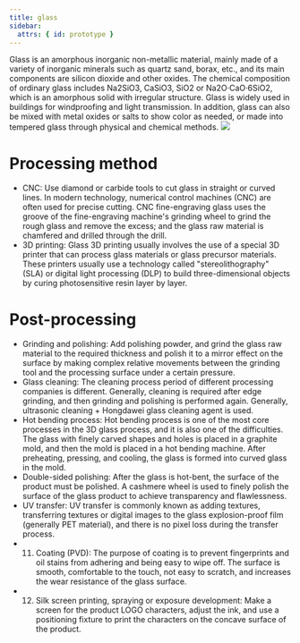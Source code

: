 ```yaml
---
title: glass
sidebar:
  attrs: { id: prototype }
---
```


Glass is an amorphous inorganic non-metallic material, mainly made of a variety of inorganic minerals such as quartz sand, borax, etc., and its main components are silicon dioxide and other oxides. ‌The chemical composition of ordinary glass includes Na2SiO3, CaSiO3, SiO2 or Na2O·CaO·6SiO2, which is an amorphous solid with irregular structure. Glass is widely used in buildings for windproofing and light transmission. In addition, glass can also be mixed with metal oxides or salts to show color as needed, or made into tempered glass through physical and chemical methods.
![](https://nexmaker-profabx.oss-cn-hangzhou.aliyuncs.com/img-hwj/20241204055427357.png)
# Processing method
* CNC: Use diamond or carbide tools to cut glass in straight or curved lines. In modern technology, numerical control machines (CNC) are often used for precise cutting. CNC fine-engraving glass uses the groove of the fine-engraving machine's grinding wheel to grind the rough glass and remove the excess; and the glass raw material is chamfered and drilled through the drill.
* 3D printing: Glass 3D printing usually involves the use of a special 3D printer that can process glass materials or glass precursor materials. These printers usually use a technology called "stereolithography" (SLA) or digital light processing (DLP) to build three-dimensional objects by curing photosensitive resin layer by layer.

# Post-processing
* Grinding and polishing: Add polishing powder, and grind the glass raw material to the required thickness and polish it to a mirror effect on the surface by making complex relative movements between the grinding tool and the processing surface under a certain pressure.
* Glass cleaning: The cleaning process period of different processing companies is different. Generally, cleaning is required after edge grinding, and then grinding and polishing is performed again. Generally, ultrasonic cleaning + Hongdawei glass cleaning agent is used.
* Hot bending process: Hot bending process is one of the most core processes in the 3D glass process, and it is also one of the difficulties. The glass with finely carved shapes and holes is placed in a graphite mold, and then the mold is placed in a hot bending machine. After preheating, pressing, and cooling, the glass is formed into curved glass in the mold.
* Double-sided polishing: After the glass is hot-bent, the surface of the product must be polished. A cashmere wheel is used to finely polish the surface of the glass product to achieve transparency and flawlessness.
* UV transfer: UV transfer is commonly known as adding textures, transferring textures or digital images to the glass explosion-proof film (generally PET material), and there is no pixel loss during the transfer process.
* 11. Coating (PVD): The purpose of coating is to prevent fingerprints and oil stains from adhering and being easy to wipe off. The surface is smooth, comfortable to the touch, not easy to scratch, and increases the wear resistance of the glass surface.
* 12. Silk screen printing, spraying or exposure development: Make a screen for the product LOGO characters, adjust the ink, and use a positioning fixture to print the characters on the concave surface of the product.

